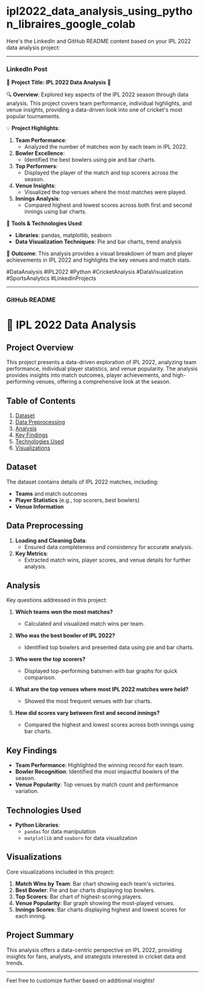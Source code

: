 # ipl2022_data_analysis_using_python_libraires_google_colab

Here's the LinkedIn and GitHub README content based on your IPL 2022 data analysis project:

---

### LinkedIn Post

🏏 **Project Title: IPL 2022 Data Analysis** 🏏

🔍 **Overview**:
Explored key aspects of the IPL 2022 season through data analysis. This project covers team performance, individual highlights, and venue insights, providing a data-driven look into one of cricket's most popular tournaments.

💡 **Project Highlights**:
1. **Team Performance**:
   - Analyzed the number of matches won by each team in IPL 2022.
2. **Bowler Excellence**:
   - Identified the best bowlers using pie and bar charts.
3. **Top Performers**:
   - Displayed the player of the match and top scorers across the season.
4. **Venue Insights**:
   - Visualized the top venues where the most matches were played.
5. **Innings Analysis**:
   - Compared highest and lowest scores across both first and second innings using bar charts.

🔧 **Tools & Technologies Used**:
   - **Libraries**: pandas, matplotlib, seaborn
   - **Data Visualization Techniques**: Pie and bar charts, trend analysis

🚀 **Outcome**:
This analysis provides a visual breakdown of team and player achievements in IPL 2022 and highlights the key venues and match stats.

#DataAnalysis #IPL2022 #Python #CricketAnalysis #DataVisualization #SportsAnalytics #LinkedInProjects

---

### GitHub README

# 🏏 IPL 2022 Data Analysis

## Project Overview

This project presents a data-driven exploration of IPL 2022, analyzing team performance, individual player statistics, and venue popularity. The analysis provides insights into match outcomes, player achievements, and high-performing venues, offering a comprehensive look at the season.

## Table of Contents
1. [Dataset](#dataset)
2. [Data Preprocessing](#data-preprocessing)
3. [Analysis](#analysis)
4. [Key Findings](#key-findings)
5. [Technologies Used](#technologies-used)
6. [Visualizations](#visualizations)

## Dataset

The dataset contains details of IPL 2022 matches, including:
- **Teams** and match outcomes
- **Player Statistics** (e.g., top scorers, best bowlers)
- **Venue Information**

## Data Preprocessing

1. **Loading and Cleaning Data**:
   - Ensured data completeness and consistency for accurate analysis.
2. **Key Metrics**:
   - Extracted match wins, player scores, and venue details for further analysis.

## Analysis

Key questions addressed in this project:

1. **Which teams won the most matches?**
   - Calculated and visualized match wins per team.
   
2. **Who was the best bowler of IPL 2022?**
   - Identified top bowlers and presented data using pie and bar charts.

3. **Who were the top scorers?**
   - Displayed top-performing batsmen with bar graphs for quick comparison.

4. **What are the top venues where most IPL 2022 matches were held?**
   - Showed the most frequent venues with bar charts.

5. **How did scores vary between first and second innings?**
   - Compared the highest and lowest scores across both innings using bar charts.

## Key Findings

- **Team Performance**: Highlighted the winning record for each team.
- **Bowler Recognition**: Identified the most impactful bowlers of the season.
- **Venue Popularity**: Top venues by match count and performance variation.

## Technologies Used

- **Python Libraries**:
  - `pandas` for data manipulation
  - `matplotlib` and `seaborn` for data visualization

## Visualizations

Core visualizations included in this project:

1. **Match Wins by Team**: Bar chart showing each team's victories.
2. **Best Bowler**: Pie and bar charts displaying top bowlers.
3. **Top Scorers**: Bar chart of highest-scoring players.
4. **Venue Popularity**: Bar graph showing the most-played venues.
5. **Innings Scores**: Bar charts displaying highest and lowest scores for each inning.

## Project Summary

This analysis offers a data-centric perspective on IPL 2022, providing insights for fans, analysts, and strategists interested in cricket data and trends.

---

Feel free to customize further based on additional insights!
